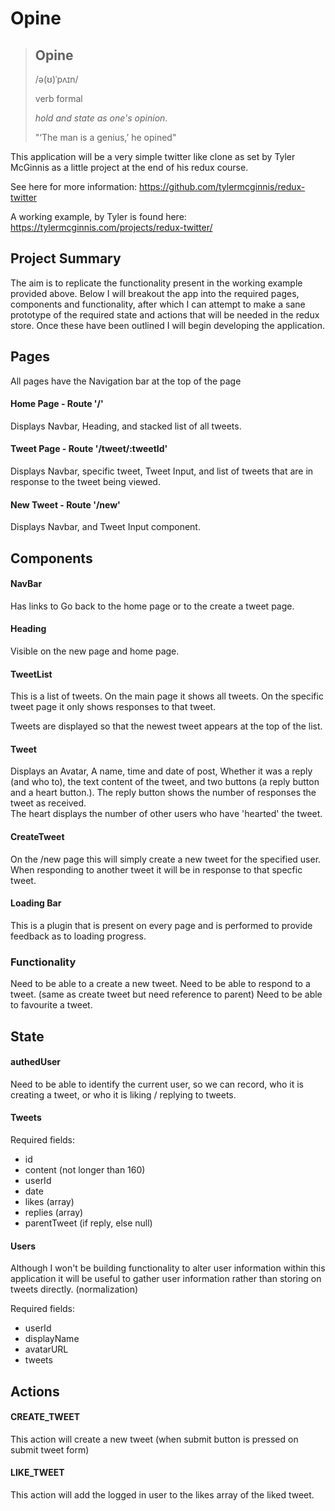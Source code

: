 # Opine 

> ## Opine
>
> /ə(ʊ)ˈpʌɪn/
> 
> verb formal
>
> _hold and state as one's opinion_.
>
> "‘The man is a genius,’ he opined"

This application will be a very simple twitter like clone as set by
Tyler McGinnis as a little project at the end of his redux course.

See here for more information: https://github.com/tylermcginnis/redux-twitter

A working example, by Tyler is found here: https://tylermcginnis.com/projects/redux-twitter/

## Project Summary

The aim is to replicate the functionality present in the working example provided above.
Below I will breakout the app into the required pages, components and functionality, after which
I can attempt to make a sane prototype of the required state and actions that will be needed in
the redux store. Once these have been outlined I will begin developing the application.

## Pages

All pages have the Navigation bar at the top of the page

#### Home Page - Route '/'

Displays Navbar, Heading, and stacked list of all tweets.

#### Tweet Page - Route '/tweet/:tweetId'

Displays Navbar, specific tweet, Tweet Input, and list
of tweets that are in response to the tweet being viewed. 

#### New Tweet - Route '/new'

Displays Navbar, and Tweet Input component.

## Components

#### NavBar

Has links to Go back to the home page or to the create a tweet page.

#### Heading

Visible on the new page and home page. 

#### TweetList

This is a list of tweets. On the main page it shows all tweets.
On the specific tweet page it only shows responses to that tweet.

Tweets are displayed so that the newest tweet appears at the top of the list.

#### Tweet

Displays an Avatar, A name, time and date of post, Whether it was a reply (and who to),
the text content of the tweet, and two buttons (a reply button and a heart button.).
The reply button shows the number of responses the tweet as received.  
The heart displays the number of other users who have 'hearted' the tweet.

#### CreateTweet

On the /new page this will simply create a new tweet for the specified user.
When responding to another tweet it will be in response to that specfic tweet.

#### Loading Bar 

This is a plugin that is present on every page and is performed to provide feedback
as to loading progress.

### Functionality

Need to be able to a create a new tweet.
Need to be able to respond to a tweet. (same as create tweet but need reference to parent)
Need to be able to favourite a tweet.

## State

#### authedUser

Need to be able to identify the current user, so we can record, who it is creating a tweet,
or who it is liking / replying to tweets.

#### Tweets

Required fields:
- id
- content (not longer than 160)
- userId
- date
- likes (array)
- replies (array)
- parentTweet (if reply, else null)

#### Users

Although I won't be building functionality to alter user information within this application
it will be useful to gather user information rather than storing on tweets directly. (normalization)

Required fields:
- userId
- displayName
- avatarURL
- tweets

## Actions

#### CREATE_TWEET

This action will create a new tweet (when submit button is pressed on submit tweet form)

#### LIKE_TWEET

This action will add the logged in user to the likes array of the liked tweet.
